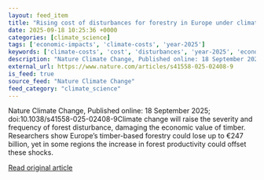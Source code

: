 ```yaml
---
layout: feed_item
title: "Rising cost of disturbances for forestry in Europe under climate change"
date: 2025-09-18 10:25:36 +0000
categories: [climate_science]
tags: ['economic-impacts', 'climate-costs', 'year-2025']
keywords: ['climate-costs', 'cost', 'disturbances', 'year-2025', 'economic-impacts', 'rising']
description: "Nature Climate Change, Published online: 18 September 2025; doi:10"
external_url: https://www.nature.com/articles/s41558-025-02408-9
is_feed: true
source_feed: "Nature Climate Change"
feed_category: "climate_science"
---
```


Nature Climate Change, Published online: 18 September 2025; doi:10.1038/s41558-025-02408-9Climate change will raise the severity and frequency of forest disturbance, damaging the economic value of timber. Researchers show Europe’s timber-based forestry could lose up to €247 billion, yet in some regions the increase in forest productivity could offset these shocks.

[Read original article](https://www.nature.com/articles/s41558-025-02408-9)
